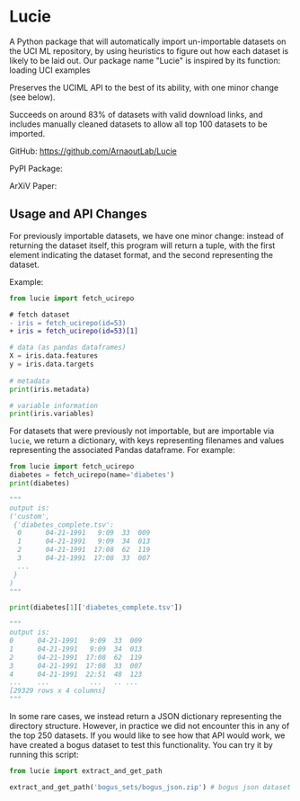 # Lucie

A Python package that will automatically import un-importable datasets on the UCI ML repository, by using heuristics to figure out how each dataset is likely to be laid out. Our package name "Lucie" is inspired by its function: loading UCI examples

Preserves the UCIML API to the best of its ability, with one minor change (see below). 

Succeeds on around 83% of datasets with valid download links, and includes manually cleaned datasets to allow all top 100 datasets to be imported. 

GitHub: https://github.com/ArnaoutLab/Lucie

PyPI Package:

ArXiV Paper: 

## Usage and API Changes

For previously importable datasets, we have one minor change: instead of returning the dataset itself, this program will return a tuple, with the first element indicating the dataset format, and the second representing the dataset. 

Example:
```python
from lucie import fetch_ucirepo 
```
```diff
# fetch dataset 
- iris = fetch_ucirepo(id=53)
+ iris = fetch_ucirepo(id=53)[1]
```
```python
# data (as pandas dataframes) 
X = iris.data.features 
y = iris.data.targets 
  
# metadata 
print(iris.metadata) 

# variable information 
print(iris.variables) 
```

For datasets that were previously not importable, but are importable via `lucie`, we return a dictionary, with keys representing filenames and values representing the associated Pandas dataframe. For example:

```python
from lucie import fetch_ucirepo
diabetes = fetch_ucirepo(name='diabetes')
print(diabetes)

"""
output is:
('custom',
 {'diabetes_complete.tsv':
  0      04-21-1991   9:09  33  009
  1      04-21-1991   9:09  34  013
  2      04-21-1991  17:08  62  119
  3      04-21-1991  17:08  33  007
  ...
 }
)
"""

print(diabetes[1]['diabetes_complete.tsv'])

"""
output is:
0      04-21-1991   9:09  33  009
1      04-21-1991   9:09  34  013
2      04-21-1991  17:08  62  119
3      04-21-1991  17:08  33  007
4      04-21-1991  22:51  48  123
...    ...          ...   .. ...
[29329 rows x 4 columns]
"""
```

In some rare cases, we instead return a JSON dictionary representing the directory structure. However, in practice we did not encounter this in any of the top 250 datasets. If you would like to see how that API would work, we have created a bogus dataset to test this functionality. You can try it by running this script: 

```python
from lucie import extract_and_get_path

extract_and_get_path('bogus_sets/bogus_json.zip') # bogus json dataset
```
